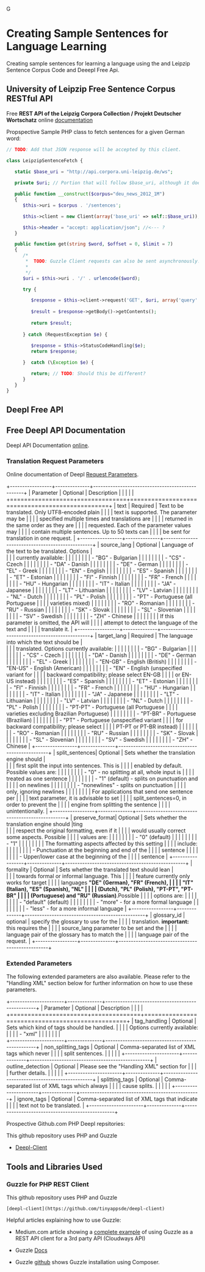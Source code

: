 G<div class="container">

# Creating Sample Sentences for Language Learning

Creating sample sentences for learning a language using the and Leipzip Sentence Corpus Code and Deeepl Free Api.

## University of Leipzip Free Sentence Corpus RESTful API

Free **REST API of the Leipzig Corpora Collection / Projekt Deutscher Wortschatz** online [documentation](http://api.corpora.uni-leipzig.de/ws/swagger-ui.html)
 
Propspective Sample PHP class to fetch sentences for a given German word:

```php
// TODO: Add that JSON response will be accepted by this client.

class LeipzipSentenceFetch {
    
   static $base_uri = "http://api.corpora.uni-leipzig.de/ws";

   private $uri; // Portion that will follow $base_uri, although it does not need to be catenated to it.

   public function __construct($corpus="deu_news_2012_1M") 
   {
      $this->uri = $corpus . '/sentences'; 	   

      $this->client = new Client(array('base_uri' => self::$base_uri));

      $this->header = "accept: application/json"; //<--- ?
   }

   public function get(string $word, $offset = 0, $limit = 7)
   {
      /*
       *  TODO: Guzzle Client requests can also be sent asynchronously. This can be done, too, using 'promise' objects like C++.
       *
       */  
      $uri = $this->uri . '/' . urlencode($word);

      try {

         $response = $this->client->request('GET', $uri, array('query' => array('offset' => $offset, 'limit' => $limit)) );
      
         $result = $response->getBody()->getContents();
         
         return $result;
      
      } catch (RequestException $e) {
      
         $response = $this->StatusCodeHandling($e);
         return $response;

      }  catch (\Exception $e) { 

         return; // TODO: Should this be different?
      }
   }
}
```

## Deepl Free API

## Free Deepl API Documentation

Deepl API Documentation [online](https://www.deepl.com/docs-api).

### Translation Request Parameters

Online documentation of Deepl [Request Parameters](https://www.deepl.com/docs-api/translating-text/request/).


+-----------------+--------------+-------------------------------------------------+
| Parameter       | Optional     | Description                                     |
|                 |              |                                                 |
+==================+==============+================================================+
| text            | Required     | Text to be translated. Only UTF8-encoded plain  |
|                 |              | text is supported. The parameter may be         |
|                 |              | specified multiple times and translations are   |
|                 |              | returned in the same order as they are          |
|                 |              | requested. Each of the parameter values may     |
|                 |              | contain multiple sentences. Up to 50 texts can  |
|                 |              | be sent for translation in one request.         |
+-----------------+--------------+-------------------------------------------------+
| source\_lang    | Optional     | Language of the text to be translated. Options  |     
|                 |              | currently available:                            |
|                 |              |                                                 |
|                 |              | -   \"BG\" - Bulgarian                          |
|                 |              |                                                 |
|                 |              | -   \"CS\" - Czech                              |
|                 |              |                                                 |
|                 |              | -   \"DA\" - Danish                             |
|                 |              |                                                 |
|                 |              | -   \"DE\" - German                             |
|                 |              |                                                 |
|                 |              | -   \"EL\" - Greek                              |
|                 |              |                                                 |
|                 |              | -   \"EN\" - English                            |
|                 |              |                                                 |
|                 |              | -   \"ES\" - Spanish                            |
|                 |              |                                                 |
|                 |              | -   \"ET\" - Estonian                           |
|                 |              |                                                 |
|                 |              | -   \"FI\" - Finnish                            |
|                 |              |                                                 |
|                 |              | -   \"FR\" - French                             |
|                 |              |                                                 |
|                 |              | -   \"HU\" - Hungarian                          |
|                 |              |                                                 |
|                 |              | -   \"IT\" - Italian                            |
|                 |              |                                                 |
|                 |              | -   \"JA\" - Japanese                           |
|                 |              |                                                 |
|                 |              | -   \"LT\" - Lithuanian                         |
|                 |              |                                                 |
|                 |              | -   \"LV\" - Latvian                            |
|                 |              |                                                 |
|                 |              | -   \"NL\" - Dutch                              |
|                 |              |                                                 |
|                 |              | -   \"PL\" - Polish                             |
|                 |              |                                                 |
|                 |              | -   \"PT\" - Portuguese (all Portuguese         |
|                 |              |     varieties mixed)                            |
|                 |              |                                                 |
|                 |              | -   \"RO\" - Romanian                           |
|                 |              |                                                 |
|                 |              | -   \"RU\" - Russian                            |
|                 |              |                                                 |
|                 |              | -   \"SK\" - Slovak                             |
|                 |              |                                                 |
|                 |              | -   \"SL\" - Slovenian                          |
|                 |              |                                                 |
|                 |              | -   \"SV\" - Swedish                            |
|                 |              |                                                 |
|                 |              | -   \"ZH\" - Chinese                            |
|                 |              |                                                 |
|                 |              | If this parameter is omitted, the API will      |
|                 |              | attempt to detect the language of the text and  |
|                 |              | translate it.                                   |
+-----------------+--------------+-------------------------------------------------+
| target\_lang    | Required     | The language into which the text should be      |     
|                 |              | translated. Options currently available:        |
|                 |              |                                                 |
|                 |              | -   \"BG\" - Bulgarian                          |
|                 |              |                                                 |
|                 |              | -   \"CS\" - Czech                              |
|                 |              |                                                 |
|                 |              | -   \"DA\" - Danish                             |
|                 |              |                                                 |
|                 |              | -   \"DE\" - German                             |
|                 |              |                                                 |
|                 |              | -   \"EL\" - Greek                              |
|                 |              |                                                 |
|                 |              | -   \"EN-GB\" - English (British)               |
|                 |              |                                                 |
|                 |              | -   \"EN-US\" - English (American)              |
|                 |              |                                                 |
|                 |              | -   \"EN\" - English (unspecified variant for   |
|                 |              |     backward compatibility; please select EN-GB |
|                 |              |     or EN-US instead)                           |
|                 |              |                                                 |
|                 |              | -   \"ES\" - Spanish                            |
|                 |              |                                                 |
|                 |              | -   \"ET\" - Estonian                           |
|                 |              |                                                 |
|                 |              | -   \"FI\" - Finnish                            |
|                 |              |                                                 |
|                 |              | -   \"FR\" - French                             |
|                 |              |                                                 |
|                 |              | -   \"HU\" - Hungarian                          |
|                 |              |                                                 |
|                 |              | -   \"IT\" - Italian                            |
|                 |              |                                                 |
|                 |              | -   \"JA\" - Japanese                           |
|                 |              |                                                 |
|                 |              | -   \"LT\" - Lithuanian                         |
|                 |              |                                                 |
|                 |              | -   \"LV\" - Latvian                            |
|                 |              |                                                 |
|                 |              | -   \"NL\" - Dutch                              |
|                 |              |                                                 |
|                 |              | -   \"PL\" - Polish                             |
|                 |              |                                                 |
|                 |              | -   \"PT-PT\" - Portuguese (all Portuguese      |
|                 |              |     varieties excluding Brazilian Portuguese)   |
|                 |              |                                                 |
|                 |              | -   \"PT-BR\" - Portuguese (Brazilian)          |
|                 |              |                                                 |
|                 |              | -   \"PT\" - Portuguese (unspecified variant    |
|                 |              |     for backward compatibility; please select   |
|                 |              |     PT-PT or PT-BR instead)                     |
|                 |              |                                                 |
|                 |              | -   \"RO\" - Romanian                           |
|                 |              |                                                 |
|                 |              | -   \"RU\" - Russian                            |
|                 |              |                                                 |
|                 |              | -   \"SK\" - Slovak                             |
|                 |              |                                                 |
|                 |              | -   \"SL\" - Slovenian                          |
|                 |              |                                                 |
|                 |              | -   \"SV\" - Swedish                            |
|                 |              |                                                 |
|                 |              | -   \"ZH\" - Chinese                            |
+-----------------+--------------+-------------------------------------------------+
| split\_sentences| Optional     | Sets whether the translation engine should      |         
|                 |              | first split the input into sentences. This is   |
|                 |              | enabled by default. Possible values are:        |
|                 |              |                                                 |
|                 |              | -   \"0\" - no splitting at all, whole input is |
|                 |              |     treated as one sentence                     |
|                 |              |                                                 |
|                 |              | -   \"1\" (default) - splits on punctuation and |
|                 |              |     on newlines                                 |
|                 |              |                                                 |
|                 |              | -   \"nonewlines\" - splits on punctuation      |
|                 |              |     only, ignoring newlines                     |
|                 |              |                                                 |
|                 |              | For applications that send one sentence per     |
|                 |              | text parameter, it is advisable to set          |
|                 |              | split\_sentences=0, in order to prevent the     |
|                 |              | engine from splitting the sentence              |
|                 |              | unintentionally.                                |
+-----------------+--------------+-------------------------------------------------+
| preserve\_format| Optional     | Sets whether the translation engine should      |ting         
|                 |              | respect the original formatting, even if it     |
|                 |              | would usually correct some aspects. Possible    |
|                 |              | values are:                                     |
|                 |              |                                                 |
|                 |              | -   \"0\" (default)                             |
|                 |              |                                                 |
|                 |              | -   \"1\"                                       |
|                 |              |                                                 |
|                 |              | The formatting aspects affected by this setting |
|                 |              | include:                                        |
|                 |              |                                                 |
|                 |              | -   Punctuation at the beginning and end of the |
|                 |              |     sentence                                    |
|                 |              |                                                 |
|                 |              | -   Upper/lower case at the beginning of the    |
|                 |              |     sentence                                    |
+-----------------+--------------+-------------------------------------------------+
| formality       | Optional     | Sets whether the translated text should lean    |  
|                 |              | towards formal or informal language. This       |
|                 |              | feature currently only works for target         |
|                 |              | languages **\"DE\" (German), \"FR\" (French),   |
|                 |              | \"IT\" (Italian), \"ES\" (Spanish), \"NL\"      |
|                 |              | (Dutch), \"PL\" (Polish), \"PT-PT\", \"PT-BR\"  |
|                 |              | (Portuguese) and \"RU\" (Russian)**.Possible    |
|                 |              | options are:                                    |
|                 |              |                                                 |
|                 |              | -   \"default\" (default)                       |
|                 |              |                                                 |
|                 |              | -   \"more\" - for a more formal language       |
|                 |              |                                                 |
|                 |              | -   \"less\" - for a more informal language     |
+-----------------+--------------+-------------------------------------------------+
| glossary\_id    | optional     | specify the glossary to use for the             |
|                 |              | translation. **important:** this requires the   |
|                 |              | source\_lang parameter to be set and the        |
|                 |              | language pair of the glossary has to match the  |
|                 |              | language pair of the request.                   |
+-----------------+--------------+-------------------------------------------------+

### Extended Parameters

The following extended parameters are also available. Please refer to
the \"Handling XML\" section below for further information on how to use
these parameters.
                            
+----------------------+--------------+-------------------------------------------------+
| Parameter            | Optional     | Description                                     |
|                      |                                                                |
+======================+==============+=================================================+
| tag\_handling        | Optional     | Sets which kind of tags should be handled.      |
|                      |              | Options currently available:                    |
|                      |              | -   \"xml\"                                     |
|                      |              |                                                 |
|                      |              
+----------------------+--------------+-------------------------------------------------+
| non\_splitting\_tags | Optional     | Comma-separated list of XML tags which never    |
|                      |              | split sentences.                                |
|                      |              |                                                 |
+----------------------+--------------+-------------------------------------------------+
| outline\_detection   | Optional     | Please see the \"Handling XML\" section for     |
|                      |              | further details.                                |
|                      |              |                                                 |
+----------------------+--------------+-------------------------------------------------+
| splitting\_tags      | Optional     | Comma-separated list of XML tags which always   |
|                      |              | cause splits.                                   |
|                      |              |                                                 |
+----------------------+--------------+-------------------------------------------------+
| ignore\_tags         | Optional     | Comma-separated list of XML tags that indicate  |
|                      |              | text not to be translated.                      |
+----------------------+--------------+-------------------------------------------------+

Prospective Github.com PHP Deepl repsitories:

This github repository uses PHP and Guzzle

- [Deepl-Client](https://github.com/tinyappsde/deepl-client)

## Tools and Libraries Used

### Guzzle for PHP REST Client

This github repository uses PHP and Guzzle

    [deepl-client](https://github.com/tinyappsde/deepl-client)
    
Helpful articles explaining how to use Guzzle:

- Medium.com article showing a [complete example](https://medium.com/hackernoon/creating-rest-api-in-php-using-guzzle-d6a890499b02) of using Guzzle as a REST API client for a 3rd party API (Cloudways API) 

- Guzzle [Docs](https://docs.guzzlephp.org/en/stable/index.html)

- Guzzle [github](https://github.com/guzzle/guzzle) shows Guzzle installation using Composer.

</div>
